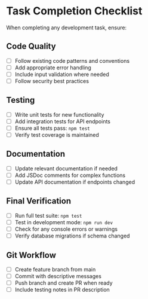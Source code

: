 # Task Completion Checklist

When completing any development task, ensure:

## Code Quality
- [ ] Follow existing code patterns and conventions
- [ ] Add appropriate error handling
- [ ] Include input validation where needed
- [ ] Follow security best practices

## Testing
- [ ] Write unit tests for new functionality
- [ ] Add integration tests for API endpoints
- [ ] Ensure all tests pass: `npm test`
- [ ] Verify test coverage is maintained

## Documentation
- [ ] Update relevant documentation if needed
- [ ] Add JSDoc comments for complex functions
- [ ] Update API documentation if endpoints changed

## Final Verification
- [ ] Run full test suite: `npm test`
- [ ] Test in development mode: `npm run dev`
- [ ] Check for any console errors or warnings
- [ ] Verify database migrations if schema changed

## Git Workflow
- [ ] Create feature branch from main
- [ ] Commit with descriptive messages
- [ ] Push branch and create PR when ready
- [ ] Include testing notes in PR description